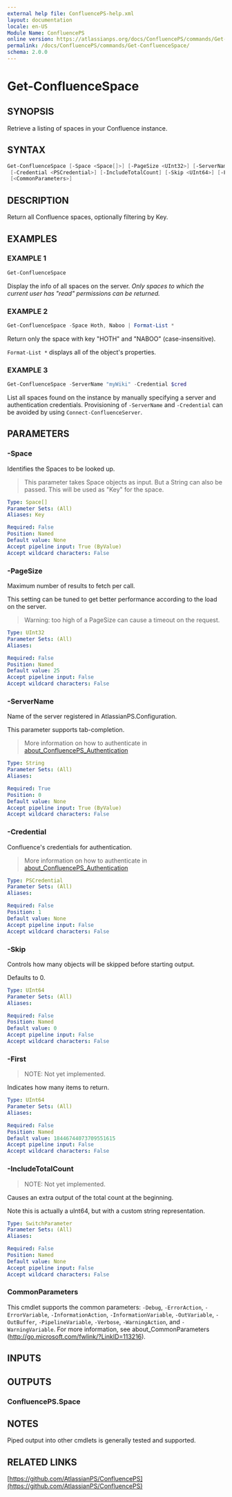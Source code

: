 ```yaml
---
external help file: ConfluencePS-help.xml
layout: documentation
locale: en-US
Module Name: ConfluencePS
online version: https://atlassianps.org/docs/ConfluencePS/commands/Get-ConfluenceSpace/
permalink: /docs/ConfluencePS/commands/Get-ConfluenceSpace/
schema: 2.0.0
---
```


# Get-ConfluenceSpace

## SYNOPSIS

Retrieve a listing of spaces in your Confluence instance.

## SYNTAX

```powershell
Get-ConfluenceSpace [-Space <Space[]>] [-PageSize <UInt32>] [-ServerName <String>]
 [-Credential <PSCredential>] [-IncludeTotalCount] [-Skip <UInt64>] [-First <UInt64>]
 [<CommonParameters>]
```

## DESCRIPTION

Return all Confluence spaces, optionally filtering by Key.

## EXAMPLES

### EXAMPLE 1

```powershell
Get-ConfluenceSpace
```

Display the info of all spaces on the server.
_Only spaces to which the current user has "read" permissions can be returned._

### EXAMPLE 2

```powershell
Get-ConfluenceSpace -Space Hoth, Naboo | Format-List *
```

Return only the space with key "HOTH" and "NABOO" (case-insensitive).

`Format-List *` displays all of the object's properties.

### EXAMPLE 3

```powershell
Get-ConfluenceSpace -ServerName "myWiki" -Credential $cred
```

List all spaces found on the instance by manually specifying a server and
authentication credentials. Provisioning of `-ServerName` and `-Credential` can
be avoided by using `Connect-ConfluenceServer`.

## PARAMETERS

### -Space

Identifies the Spaces to be looked up.

> This parameter takes Space objects as input.
> But a String can also be passed.
> This will be used as "Key" for the space.

```yaml
Type: Space[]
Parameter Sets: (All)
Aliases: Key

Required: False
Position: Named
Default value: None
Accept pipeline input: True (ByValue)
Accept wildcard characters: False
```

### -PageSize

Maximum number of results to fetch per call.

This setting can be tuned to get better performance according to the load on the server.

> Warning: too high of a PageSize can cause a timeout on the request.

```yaml
Type: UInt32
Parameter Sets: (All)
Aliases:

Required: False
Position: Named
Default value: 25
Accept pipeline input: False
Accept wildcard characters: False
```

### -ServerName

Name of the server registered in AtlassianPS.Configuration.

This parameter supports tab-completion.

> More information on how to authenticate in [about_ConfluencePS_Authentication](../../about/authentication.html)

```yaml
Type: String
Parameter Sets: (All)
Aliases:

Required: True
Position: 0
Default value: None
Accept pipeline input: True (ByValue)
Accept wildcard characters: False
```

### -Credential

Confluence's credentials for authentication.

> More information on how to authenticate in [about_ConfluencePS_Authentication](../../about/authentication.html)

```yaml
Type: PSCredential
Parameter Sets: (All)
Aliases:

Required: False
Position: 1
Default value: None
Accept pipeline input: False
Accept wildcard characters: False
```

### -Skip

Controls how many objects will be skipped before starting output.

Defaults to 0.

```yaml
Type: UInt64
Parameter Sets: (All)
Aliases:

Required: False
Position: Named
Default value: 0
Accept pipeline input: False
Accept wildcard characters: False
```

### -First

> NOTE: Not yet implemented.

Indicates how many items to return.

```yaml
Type: UInt64
Parameter Sets: (All)
Aliases:

Required: False
Position: Named
Default value: 18446744073709551615
Accept pipeline input: False
Accept wildcard characters: False
```

### -IncludeTotalCount

> NOTE: Not yet implemented.

Causes an extra output of the total count at the beginning.

Note this is actually a uInt64, but with a custom string representation.

```yaml
Type: SwitchParameter
Parameter Sets: (All)
Aliases:

Required: False
Position: Named
Default value: None
Accept pipeline input: False
Accept wildcard characters: False
```

### CommonParameters

This cmdlet supports the common parameters: `-Debug`, `-ErrorAction`,
`-ErrorVariable`, `-InformationAction`, `-InformationVariable`, `-OutVariable`,
`-OutBuffer`, `-PipelineVariable`, `-Verbose`, `-WarningAction`, and
`-WarningVariable`.
For more information, see about_CommonParameters
(<http://go.microsoft.com/fwlink/?LinkID=113216>).

## INPUTS

## OUTPUTS

### ConfluencePS.Space

## NOTES

Piped output into other cmdlets is generally tested and supported.

## RELATED LINKS

[https://github.com/AtlassianPS/ConfluencePS](https://github.com/AtlassianPS/ConfluencePS)
